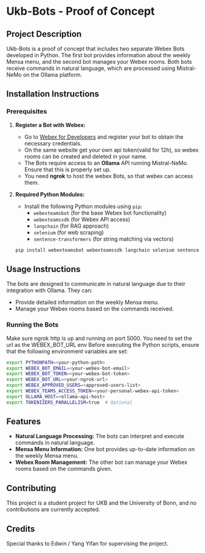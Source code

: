 # Ukb-Bots - Proof of Concept

## Project Description
Ukb-Bots is a proof of concept that includes two separate Webex Bots developed in Python. The first bot provides information about the weekly Mensa menu, and the second bot manages your Webex rooms. Both bots receive commands in natural language, which are processed using Mistral-NeMo on the Ollama platform.

## Installation Instructions

### Prerequisites
1. **Register a Bot with Webex:**
   - Go to [Webex for Developers](https://developer.webex.com) and register your bot to obtain the necessary credentials.
   - On the same website get your own api token(valid for 12h), so webex rooms can be created and deleted in your name.
   - The Bots require access to an **Ollama** API running Mistral-NeMo. Ensure that this is properly set up.
   - You need **ngrok** to host the webex Bots, so that webex can access them.

2. **Required Python Modules:**
   - Install the following Python modules using `pip`:
     - `webexteamsbot` (for the base Webex bot functionality)
     - `webexteamssdk` (for Webex API access)
     - `langchain` (for RAG approach)
     - `selenium` (for web scraping)
     - `sentence-transformers` (for string matching via vectors)

   ```bash
   pip install webexteamsbot webexteamssdk langchain selenium sentence-transformers
   ```

## Usage Instructions
The bots are designed to communicate in natural language due to their integration with Ollama. They can:
- Provide detailed information on the weekly Mensa menu.
- Manage your Webex rooms based on the commands received.

### Running the Bots
Make sure ngrok http is up and running on port 5000. You need to set the url as the WEBEX_BOT_URL env
Before executing the Python scripts, ensure that the following environment variables are set:

```bash
export PYTHONPATH=<your-python-path>
export WEBEX_BOT_EMAIL=<your-webex-bot-email>
export WEBEX_BOT_TOKEN=<your-webex-bot-token>
export WEBEX_BOT_URL=<your-ngrok-url>
export WEBEX_APPROVED_USERS=<approved-users-list>
export WEBEX_TEAMS_ACCESS_TOKEN=<your-personal-webex-api-token>
export OLLAMA_HOST=<ollama-api-host>
export TOKENIZERS_PARALLELISM=true  # Optional
```

## Features
- **Natural Language Processing:** The bots can interpret and execute commands in natural language.
- **Mensa Menu Information:** One bot provides up-to-date information on the weekly Mensa menu.
- **Webex Room Management:** The other bot can manage your Webex rooms based on the commands given.

## Contributing
This project is a student project for UKB and the University of Bonn, and no contributions are currently accepted.

## Credits
Special thanks to Edwin / Yang Yifan for supervising the project.